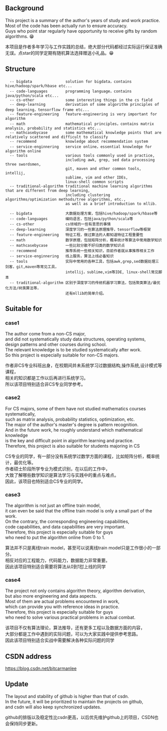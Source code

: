 ## Background
This project is a summary of the author's years of study and work practice.   
Most of the code has been actually run to ensure accuracy.   
Guys who point star regularly have opportunity to receive gifts by random algorithms. 😁
    
本项目是作者多年学习与工作实践的总结，绝大部分代码都经过实际运行保证准确无误。点star的同学定期有随机算法选择赠送小礼品。😁    

## Structure

```
  -- bigdata               solution for bigdata，contains hive/hadoop/spark/hbase etc... 
  -- code-languages        programming language，contains java/python/scala etc...  
  -- cs-other              some interesting things in the cs field    
  -- deep-learning         derivation of some algorithm principles of deep learning，tensorflow frame etc...    
  -- feature-engineering   feature-engineering is very important for algorithm
  -- math                  mathematical principles，contains matrix analysis, probability and statistics etc...
  -- mathcasebycase        some mathematical knowledge points that are relatively scattered and difficult to classify 
  -- recommend             knowledge about recommendation system  
  -- service-enginnering   service online，essential knowledge for algorithm online  
  -- tools                 various tools commonly used in practice, 
                           including awk, grep, sed data processing three swordsmen, 
                           git, maven and other common tools, intellij,
                           sublime, vim and other IDEs, 
                           linux-shell common scripts
  -- traditional-algorithm traditional machine learning algorithms that are different from deep learning,
                           including clustering algorithms/optimization methods/tree algorithms, etc.,
                           as well as a brief introduction to mllib.

```  

```
  -- bigdata               大数据处理方案，包括hive/hadoop/spark/hbase等  
  -- code-languages        编码语言，包括java/python/scala等  
  -- cs-other              cs领域的一些有意思的事情  
  -- deep-learning         深度学习的一些算法原理推导，tensorflow等框架  
  -- feature-engineering   特征工程，做过算法的人都知道特征工程重要性  
  -- math                  数学原理，包括矩阵分析，概率统计等算法中常用数学知识  
  -- mathcasebycase        一些比较分散不好归类的数学知识点  
  -- recommend             推荐系统一些相关知识，目前作者就从事推荐相关工作  
  -- service-enginnering   线上服务，算法上线必备知识  
  -- tools                 实际中常用的各种工具，包括awk,grep,sed数据处理三剑客，git,maven等常见工具，
                           intellij，sublime,vim等IDE, linux-shell常见脚本  
  -- traditional-algorithm 区别于深度学习的传统机器学习算法，包括聚类算法/最优化方法/树类算法等，
                           还有mllib的简单介绍。  
```  

## Suitable for
###  case1
The author come from a non-CS major,   
and did not systematically study data structures, operating systems,   
design patterns and other courses during school.   
The relevant knowledge is to be studied systematically after work.    
So this project is especially suitable for non-CS majors.    
    
作者非CS专业科班出身，在校期间并未系统学习过数据结构,操作系统,设计模式等课程，    
相关的知识都是工作以后再进行系统学习。  
所以该项目特别适合非CS专业同学参考。  

###  case2
For CS majors, some of them have not studied mathematics courses systematically,     
such as matrix analysis, probability statistics, optimization, etc.   
The major of the author's master's degree is pattern recognition.   
And in the future work, he roughly understand which mathematical knowledge  
is the key and difficult point in algorithm learning and practice.  
Therefore, this project is also suitable for students majoring in CS  
  
CS专业的同学，有一部分没有系统学过数学方面的课程，比如矩阵分析，概率统计，最优化等。  
作者硕士阶段所学专业为模式识别，在以后的工作中，  
大致了解哪些数学知识是算法学习与实践中的重点与难点。  
因此，该项目也特别适合CS专业的同学。 


### case3
The algorithm is not just an offline train model,     
it can even be said that the offline train model is only a small part of the work.   
On the contrary, the corresponding engineering capabilities,   
code capabilities, and data capabilities are very important.    
Therefore, this project is especially suitable for guys   
who need to put the algorithm online from 0 to 1.  
      
算法并不只是离线train model，甚至可以说离线train model只是工作很小的一部分。  
相反对应的工程能力，代码能力，数据能力非常重要。    
因此该项目特别适合需要将算法从0到1怼上线的同学    


### case4
The project not only contains algorithm theory, algorithm derivation,   
but also more engineering and data aspects.  
Most of them are actual problems encountered in work,   
which can provide you with reference ideas in practice.    
Therefore, this project is especially suitable for guys   
who need to solve various practical problems in actual combat.    
    
该项目不仅有算法理论，算法推导，还有更多工程以及数据方面的内容，  
大部分都是工作中遇到的实际问题，可以为大家实践中提供参考思路。      
因此该项目特别适合实战中需要解决各种实际问题的同学    

## CSDN address
https://blog.csdn.net/bitcarmanlee  

## Update
The layout and stability of github is higher than that of csdn.  
In the future, it will be prioritized to maintain the projects on github,  
and csdn will also keep synchronized updates.   
  
github的排版以及稳定性比csdn更高，以后优先维护github上的项目，CSDN也会保持同步更新。        

